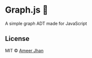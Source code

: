 # Graph.js :rocket:

A simple graph ADT made for JavaScript

## License

MIT © [Ameer Jhan](mailto:ameerjhanprof@gmail.com)
